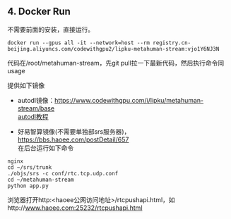 ## 4. Docker Run  
不需要前面的安装，直接运行。
```
docker run --gpus all -it --network=host --rm registry.cn-beijing.aliyuncs.com/codewithgpu2/lipku-metahuman-stream:vjo1Y6NJ3N
```
代码在/root/metahuman-stream，先git pull拉一下最新代码，然后执行命令同usage

提供如下镜像
- autodl镜像：<https://www.codewithgpu.com/i/lipku/metahuman-stream/base>  
[autodl教程](autodl/README.md)

- 好易智算镜像(不需要单独部srs服务器)，<https://bbs.haoee.com/postDetail/657>  
在后台运行如下命令
```
nginx
cd ~/srs/trunk
./objs/srs -c conf/rtc.tcp.udp.conf
cd ~/metahuman-stream
python app.py 
```
浏览器打开http:<haoee公网访问地址>/rtcpushapi.html，如http://www.haoee.com:25232/rtcpushapi.html